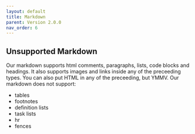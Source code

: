 ```yaml
---
layout: default
title: Markdown
parent: Version 2.0.0
nav_order: 6
---
```


## Unsupported Markdown
Our markdown supports html comments, paragraphs, lists, code blocks and headings. It also supports images and links inside any of the preceeding types. You can also put HTML in any of the preceeding, but YMMV. Our markdown does not support:

* tables
* footnotes
* definition lists
* task lists
* hr
* fences